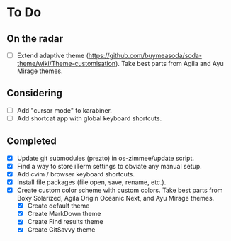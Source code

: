 # To Do

## On the radar

- [ ] Extend adaptive theme (https://github.com/buymeasoda/soda-theme/wiki/Theme-customisation). Take best parts from Agila and Ayu Mirage themes.

## Considering

- [ ] Add "cursor mode" to karabiner.
- [ ] Add shortcat app with global keyboard shortcuts.

## Completed

- [x] Update git submodules (prezto) in os-zimmee/update script.
- [x] Find a way to store iTerm settings to obviate any manual setup.
- [x] Add cvim / browser keyboard shortcuts.
- [x] Install file packages (file open, save, rename, etc.).
- [x] Create custom color scheme with custom colors. Take best parts from Boxy Solarized, Agila Origin Oceanic Next, and Ayu Mirage themes.
	- [x] Create default theme
	- [x] Create MarkDown theme
	- [x] Create Find results theme
	- [x] Create GitSavvy theme
